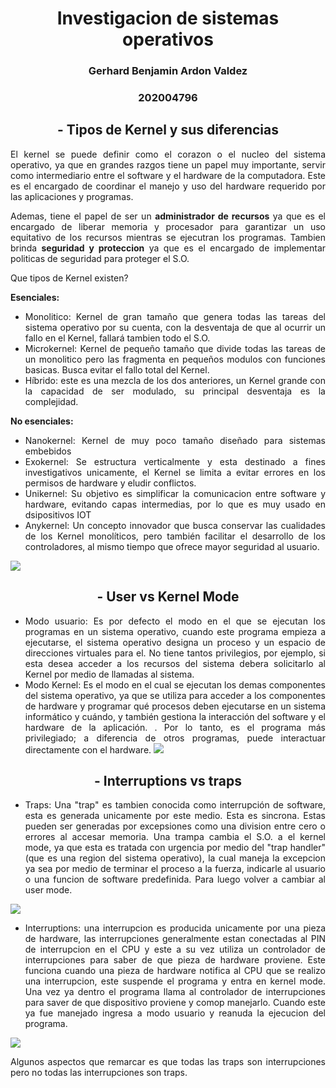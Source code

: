 
<style>
.justify {
  text-align: justify;
}
.center {
    text-align: center;
}
</style>
<div class="justify">
<div class="center">

# Investigacion de sistemas operativos
### Gerhard Benjamin Ardon Valdez
### 202004796
## -   Tipos de Kernel y sus diferencias
</div>
El kernel se puede definir como el corazon o el nucleo del sistema operativo, ya que en grandes razgos tiene un papel muy importante, servir como intermediario entre el software y el hardware de la computadora.
Este es el encargado de coordinar el manejo y uso del hardware requerido por las aplicaciones y programas. 

Ademas, tiene el papel de ser un **administrador de recursos** ya que es el encargado de liberar memoria y procesador para garantizar un uso equitativo de los recursos mientras se ejecutran los programas. Tambien brinda **seguridad y proteccion** ya que es el encargado de implementar politicas de seguridad para proteger el S.O.
 
 Que tipos de Kernel existen?
 
 **Esenciales:**
 * Monolitico: Kernel de gran tamaño que genera todas las tareas del sistema operativo por su cuenta, con la desventaja de que al ocurrir un fallo en el Kernel, fallará tambien todo el S.O.
 * Microkernel: Kernel de pequeño tamaño que divide todas las tareas de un monolitico pero las fragmenta en pequeños modulos con funciones basicas. Busca evitar el fallo total del Kernel.
 * Híbrido: este es una mezcla de los dos anteriores, un Kernel grande con la capacidad de ser modulado, su principal desventaja es la complejidad.

 
 **No esenciales:**
 * Nanokernel: Kernel de muy poco tamaño diseñado para sistemas embebidos 
 * Exokernel: Se estructura verticalmente y esta destinado a fines investigativos unicamente, el Kernel se limita a evitar errores en los permisos de hardware y eludir conflictos.
 * Unikernel: Su objetivo es simplificar la comunicacion entre software y hardware, evitando capas intermedias, por lo que es muy usado en dsipositivos IOT 
 * Anykernel: Un concepto innovador que busca conservar las cualidades de los Kernel monolíticos, pero también facilitar el desarrollo de los controladores, al mismo tiempo que ofrece mayor seguridad al usuario.
 
 
![](https://www.thepowermba.com/es/wp-content/uploads/2023/05/Tipos-de-Kernel-980x722.jpg)

<div class="center">

## -   User vs Kernel Mode
</div>
 
* Modo usuario: Es por defecto el modo en el que se ejecutan los programas en un sistema operativo, cuando este programa empieza a ejecutarse, el sistema operativo designa un proceso y un espacio de direcciones virtuales para el. No tiene tantos privilegios, por ejemplo, si esta desea acceder a los recursos del sistema debera solicitarlo al Kernel por medio de llamadas al sistema.
* Modo Kernel: Es el modo en el cual se ejecutan los demas componentes del sistema operativo, ya que se utiliza para acceder a los componentes de hardware y programar qué procesos deben ejecutarse en un sistema informático y cuándo, y también gestiona la interacción del software y el hardware de la aplicación. . Por lo tanto, es el programa más privilegiado; a diferencia de otros programas, puede interactuar directamente con el hardware. 
![](https://media.geeksforgeeks.org/wp-content/uploads/20220106132002/Uservskernelmode-660x371.png)
<div class="center">

## -   Interruptions vs traps

</div>

* Traps: Una "trap" es tambien conocida como interrupción de software, esta es generada unicamente por este medio. Esta es sincrona. Estas pueden ser generadas por excepsiones como una division entre cero o errores al accesar memoria.
Una trampa cambia el S.O. a el kernel mode, ya que esta es tratada con urgencia por medio del "trap handler" (que es una region del sistema operativo), la cual maneja la excepcion ya sea por medio de terminar el proceso a la fuerza, indicarle al usuario o una funcion de software predefinida. Para luego volver a cambiar al user mode.

![](https://www.baeldung.com/wp-content/uploads/sites/4/2021/07/Copy-of-gfdsgdg.png) 

* Interruptions: una interrupcion es producida unicamente por una pieza de hardware, las interrupciones generalmente estan conectadas al PIN de interrupcion en el CPU y este a su vez utiliza un controlador de interrupciones para saber de que pieza de hardware proviene. 
Este funciona cuando una pieza de hardware notifica al CPU que se realizo una interrupcion, este suspende el programa y entra en kernel mode. Una vez ya dentro el programa llama al controlador de interrupciones para saver de que dispositivo proviene y comop manejarlo. Cuando este ya fue manejado ingresa a modo usuario y reanuda la ejecucion del programa.

![](https://www.baeldung.com/wp-content/uploads/sites/4/2021/07/gfdsgdg.png)

Algunos aspectos que remarcar es que todas las traps son interrupciones pero no todas las interrupciones son traps.


<div class="center">


